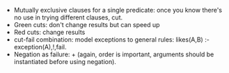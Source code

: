 * Mutually exclusive clauses for a single predicate: once you know there's no use in trying different clauses, cut.
* Green cuts: don't change results but can speed up
* Red cuts: change results
* cut-fail combination: model exceptions to general rules: likes(A,B) :- exception(A),!,fail.
* Negation as failure: \+ (again, order is important, arguments should be instantiated before using negation).